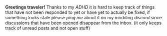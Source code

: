 **Greetings traveler!** Thanks to my _ADHD_ it is hard to keep track of things that have not been responded to yet or have yet to actually be fixed, if something looks stale please _ping me_ about it on my modding _discord_ since discussions that have been opened disappear from the inbox. (it only keeps track of unread posts and not open stuff)
